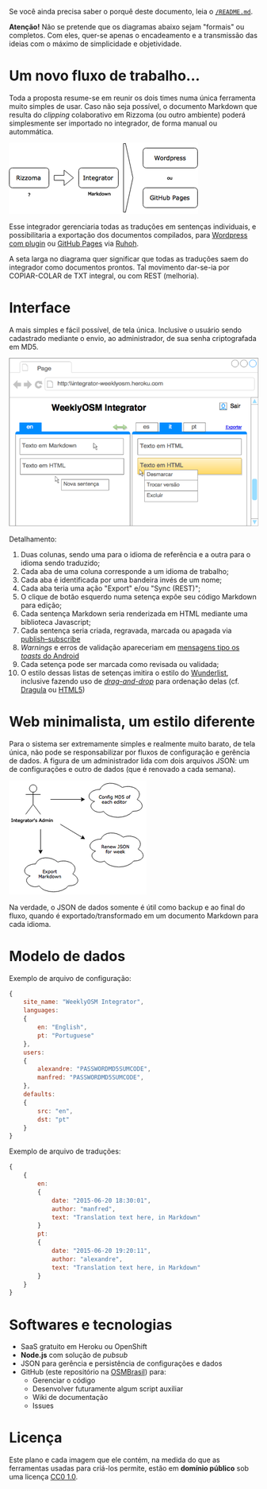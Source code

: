 Se você ainda precisa saber o porquê deste documento, leia o [`/README.md`](../README.md).

**Atenção!** Não se pretende que os diagramas abaixo sejam "formais" ou completos. Com eles, quer-se apenas o encadeamento e a transmissão das ideias com o máximo de simplicidade e objetividade.

# Um novo fluxo de trabalho...

Toda a proposta resume-se em reunir os dois times numa única ferramenta muito simples de usar. Caso não seja possível, o documento Markdown que resulta do _clipping_ colaborativo em Rizzoma (ou outro ambiente) poderá simplesmente ser importado no integrador, de forma manual ou autommática.

![workflow](workflow.png)

Esse integrador gerenciaria todas as traduções em sentenças individuais, e possibilitaria a exportação dos documentos compilados, para [Wordpress com plugin](http://www.elegantthemes.com/blog/tips-tricks/using-markdown-in-wordpress) ou [GitHub Pages](https://pages.github.com/) via [Ruhoh](http://ruhoh.com/).

A seta larga no diagrama quer significar que todas as traduções saem do integrador como documentos prontos. Tal movimento dar-se-ia por COPIAR-COLAR de TXT integral, ou com REST (melhoria).

# Interface

A mais simples e fácil possível, de tela única. Inclusive o usuário sendo cadastrado mediante o envio, ao administrador, de sua senha criptografada em MD5.

![mockup](mockup.png)

Detalhamento:

1. Duas colunas, sendo uma para o idioma de referência e a outra para o idioma sendo traduzido;
1. Cada aba de uma coluna corresponde a um idioma de trabalho;
1. Cada aba é identificada por uma bandeira invés de um nome;
1. Cada aba teria uma ação "Export" e/ou "Sync (REST)";
1. O clique de botão esquerdo numa setença expõe seu código Markdown para edição;
1. Cada sentença Markdown seria renderizada em HTML mediante uma biblioteca Javascript;
1. Cada sentença seria criada, regravada, marcada ou apagada via [publish–subscribe](https://en.wikipedia.org/wiki/Publish%E2%80%93subscribe_pattern)
1. _Warnings_ e erros de validação apareceriam em [mensagens tipo os _toasts_ do Android](http://www.devmedia.com.br/exibindo-mensagens-no-android-com-a-classe-toast/26668)
1. Cada setença pode ser marcada como revisada ou validada;
1. O estilo dessas listas de setenças imitira o estilo do [Wunderlist](https://www.wunderlist.com/), inclusive fazendo uso de [_drag-and-drop_](https://pt.wikipedia.org/wiki/Drag-and-drop) para ordenação delas (cf. [Dragula](http://hackpedia.com.br/instale-um-sistema-simples-de-drag-and-drop-na-sua-aplicacao-com-o-dragula/) ou [HTML5](http://www.html5rocks.com/pt/tutorials/dnd/basics/))

# Web minimalista, um estilo diferente

Para o sistema ser extremamente simples e realmente muito barato, de tela única, não pode se responsabilizar por fluxos de configuração e gerência de dados. A figura de um administrador lida com dois arquivos JSON: um de configurações e outro de dados (que é renovado a cada semana).

![usecases](usecases.png)

Na verdade, o JSON de dados somente é útil como backup e ao final do fluxo, quando é exportado/transformado em um documento Markdown para cada idioma.

# Modelo de dados

Exemplo de arquivo de configuração:
```js
{
	site_name: "WeeklyOSM Integrator",
    languages:
    {
    	en: "English",
        pt: "Portuguese"
    },
    users:
    {
    	alexandre: "PASSWORDMD5SUMCODE",
        manfred: "PASSWORDMD5SUMCODE",
    },
    defaults:
    {
    	src: "en",
        dst: "pt"
    }
}
```

Exemplo de arquivo de traduções:
```js
{
    {
        en:
        {
            date: "2015-06-20 18:30:01",
            author: "manfred",
            text: "Translation text here, in Markdown"
        }
        pt:
        {
            date: "2015-06-20 19:20:11",
            author: "alexandre",
            text: "Translation text here, in Markdown"
        }
    }
}
```

# Softwares e tecnologias

- SaaS gratuito em Heroku ou OpenShift
- **Node.js** com solução de _pubsub_
- JSON para gerência e persistência de configurações e dados
- GitHub (este repositório na [OSMBrasil](https://github.com/OSMBrasil)) para:
  - Gerenciar o código
  - Desenvolver futuramente algum script auxiliar
  - Wiki de documentação
  - Issues

# Licença

Este plano e cada imagem que ele contém, na medida do que as ferramentas usadas para criá-los permite, estão em **domínio público** sob uma licença [CC0 1.0](https://creativecommons.org/publicdomain/zero/1.0/deed.pt_BR).